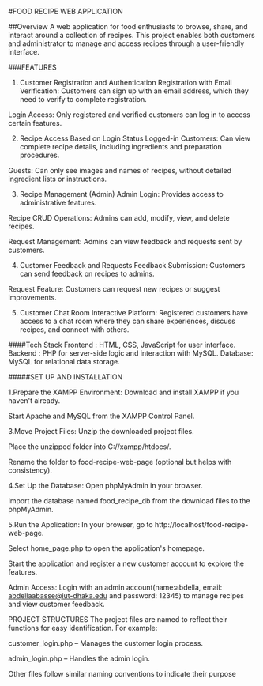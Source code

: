 #FOOD RECIPE WEB APPLICATION

##Overview
A web application for food enthusiasts to browse, share, and interact around a collection of recipes. This project enables both customers and administrator to manage and access recipes through a user-friendly interface.

###FEATURES
1. Customer Registration and Authentication
Registration with Email Verification: Customers can sign up with an email address, which they need to verify to complete registration.

Login Access: Only registered and verified customers can log in to access certain features.

2. Recipe Access Based on Login Status
Logged-in Customers: Can view complete recipe details, including ingredients and preparation procedures.

Guests: Can only see images and names of recipes, without detailed ingredient lists or instructions.

3. Recipe Management (Admin)
Admin Login: Provides access to administrative features.

Recipe CRUD Operations: Admins can add, modify, view, and delete recipes.

Request Management: Admins can view feedback and requests sent by customers.

4. Customer Feedback and Requests
Feedback Submission: Customers can send feedback on recipes to admins.

Request Feature: Customers can request new recipes or suggest improvements.

5. Customer Chat Room
Interactive Platform: Registered customers have access to a chat room where they can share experiences, discuss recipes, and connect with others.

####Tech Stack
Frontend : HTML, CSS, JavaScript for user interface.
Backend : PHP for server-side logic and interaction with MySQL.
Database: MySQL for relational data storage.


#####SET UP AND INSTALLATION

1.Prepare the XAMPP Environment:
Download and install XAMPP if you haven't already.

Start Apache and MySQL from the XAMPP Control Panel.

3.Move Project Files:
Unzip the downloaded project files.

Place the unzipped folder into C://xampp/htdocs/.

Rename the folder to food-recipe-web-page (optional but helps with consistency).

4.Set Up the Database:
Open phpMyAdmin in your browser.

Import the database named food_recipe_db from the download files to the phpMyAdmin.

5.Run the Application:
In your browser, go to http://localhost/food-recipe-web-page.

Select home_page.php to open the application's homepage.

Start the application and register a new customer account to explore the features.

Admin Access: Login with an admin account(name:abdella, email: abdellaabasse@iut-dhaka.edu and password: 12345) to manage recipes and view customer feedback.

PROJECT STRUCTURES
The project files are named to reflect their functions for easy identification. For example:

customer_login.php – Manages the customer login process.

admin_login.php – Handles the admin login.

Other files follow similar naming conventions to indicate their purpose
